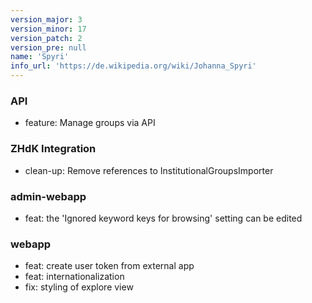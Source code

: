 ```yaml
---
version_major: 3
version_minor: 17
version_patch: 2
version_pre: null
name: 'Spyri'
info_url: 'https://de.wikipedia.org/wiki/Johanna_Spyri'
---
```


### API
- feature: Manage groups via API

### ZHdK Integration
- clean-up: Remove references to InstitutionalGroupsImporter

### admin-webapp
- feat: the 'Ignored keyword keys for browsing' setting can be edited

### webapp
- feat: create user token from external app
- feat: internationalization
- fix: styling of explore view

